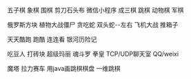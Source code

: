 五子棋
象棋
围棋
剪刀石头布  微信小程序
成三棋
跳棋
动物棋
军棋

俄罗斯方块
植物大战僵尸
贪吃蛇     双头蛇--左右
飞机大战
推箱子

天天酷跑  跑酷   连连看 银河历险记

吃豆人  打砖块  超级玛丽  魂斗罗  拳皇  TCP/UDP聊天室  QQ/weixi

魔塔 拉力赛车   用java画跳棋棋盘   一维跳棋
